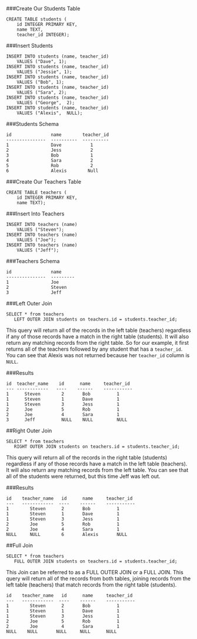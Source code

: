 ###Create Our Students Table
```
CREATE TABLE students (
    id INTEGER PRIMARY KEY,
    name TEXT,
    teacher_id INTEGER);
```

###Insert Students
```
INSERT INTO students (name, teacher_id)
    VALUES ("Dave", 1);
INSERT INTO students (name, teacher_id)
    VALUES ("Jessie", 1);
INSERT INTO students (name, teacher_id)
    VALUES ("Bob", 1);
INSERT INTO students (name, teacher_id)
    VALUES ("Sara", 2);
INSERT INTO students (name, teacher_id)
    VALUES ("George",  2);
INSERT INTO students (name, teacher_id)
    VALUES ("Alexis",  NULL);
```

###Students Schema
```
id               name        teacher_id            
---------------  ----------  ----------  
1                Dave           1           
2                Jess           2              
3                Bob            1          
4                Sara           2  
5                Rob            2
6                Alexis        Null             
```

###Create Our Teachers Table
```
CREATE TABLE teachers (
    id INTEGER PRIMARY KEY,
    name TEXT);
```

###Insert Into Teachers

```
INSERT INTO teachers (name)
    VALUES ("Steven");
INSERT INTO teachers (name)
    VALUES ("Joe");
INSERT INTO teachers (name)
    VALUES ("Jeff");
```

###Teachers Schema

```
id               name                         
---------------  ---------
1                Joe                    
2                Steven  
3                Jeff                                  
```


###Left Outer Join

```
SELECT * from teachers
   LEFT OUTER JOIN students on teachers.id = students.teacher_id;
```

This query will return all of the records in the left table (teachers) regardless if any of those records have a match in the right table (students). It will also return any matching records from the right table. So for our example, it first returns all of the teachers followed by any student that has a `teacher_id`. You can see that Alexis was not returned because her `teacher_id` column is `NULL`.

###Results

```
id  teacher_name    id      name     teacher_id               
--- ------------   ----    ------    -----------
1	   Steven		 2       Bob          1
1	   Steven	  	 1       Dave         1	 
1	   Steven	  	 3       Jess         1
2	   Joe	     	 5       Rob          1
2	   Joe	     	 4       Sara         1
3	   Jeff	    	 NULL    NULL         NULL		              
```


##Right Outer Join

```
SELECT * from teachers
   RIGHT OUTER JOIN students on teachers.id = students.teacher_id;
```
This query will return all of the records in the right table (students) regardless if any of those records have a match in the left table (teachers). It will also return any matching records from the left table. You can see that all of the students were returned, but this time Jeff was left out.

###Results

```
id    teacher_name   id      name     teacher_id               
---   ------------  ----    ------    -----------
1	     Steven		 2       Bob          1
1	     Steven	  	 1       Dave         1	 
1	     Steven	  	 3       Jess         1
2	     Joe	     5       Rob          1
2	     Joe	     4       Sara         1
NULL     NULL	     6       Alexis       NULL		              
```

##Full Join

```
SELECT * from teachers
   FULL OUTER JOIN students on teachers.id = students.teacher_id;
```

This Join can be referred to as a FULL OUTER JOIN or a FULL JOIN. This query will return all of the records from both tables, joining records from the left table (teachers) that match records from the right table (students).

```
id    teacher_name   id      name     teacher_id               
---   ------------  ----    ------    -----------
1	     Steven		 2       Bob          1
1	     Steven	  	 1       Dave         1	 
1	     Steven	  	 3       Jess         1
2	     Joe	     5       Rob          1
2	     Joe	     4       Sara         1
NULL    NULL	   NULL     NULL      NULL		              
```
